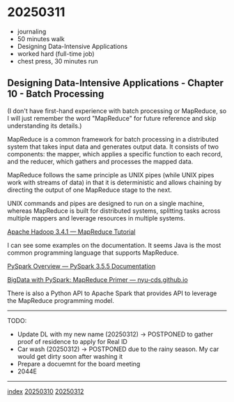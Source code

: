 <head><meta name="viewport" content="width=device-width, initial-scale=1.0, user-scalable=yes" /><meta charset="UTF-8"></head>

# 20250311

- journaling
- 50 minutes walk
- Designing Data-Intensive Applications
- worked hard (full-time job)
- chest press, 30 minutes run

## Designing Data-Intensive Applications - Chapter 10 - Batch Processing

(I don't have first-hand experience with batch processing or MapReduce, so I will just remember the word "MapReduce" for future reference and skip understanding its details.)

MapReduce is a common framework for batch processing in a distributed system that takes input data and generates output data. It consists of two components: the mapper, which applies a specific function to each record, and the reducer, which gathers and processes the mapped data.

MapReduce follows the same principle as UNIX pipes (while UNIX pipes work with streams of data) in that it is deterministic and allows chaining by directing the output of one MapReduce stage to the next.

UNIX commands and pipes are designed to run on a single machine, whereas MapReduce is built for distributed systems, splitting tasks across multiple mappers and leverage resources in multiple systems.

[Apache Hadoop 3.4.1 — MapReduce Tutorial](https://hadoop.apache.org/docs/stable/hadoop-mapreduce-client/hadoop-mapreduce-client-core/MapReduceTutorial.html)

I can see some examples on the documentation. It seems Java is the most common programming language that supports MapReduce.

[PySpark Overview — PySpark 3.5.5 Documentation](https://spark.apache.org/docs/latest/api/python/index.html)

[BigData with PySpark: MapReduce Primer — nyu-cds.github.io](https://nyu-cds.github.io/python-bigdata/02-mapreduce/)

There is also a Python API to Apache Spark that provides API to leverage the MapReduce programming model.

---

TODO:

- Update DL with my new name (20250312) -> POSTPONED to gather proof of residence to apply for Real ID
- Car wash (20250312) -> POSTPONED due to the rainy season. My car would get dirty soon after washing it
- Prepare a docuemnt for the board meeting
- 2044E

---

[index](../../index.html)
[20250310](20250310.html)
[20250312](20250312.html)
